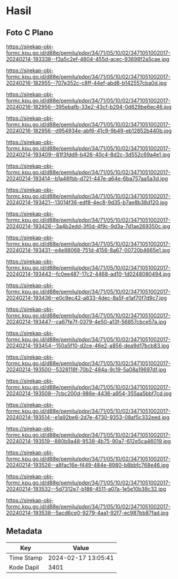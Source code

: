 # Hasil

## Foto C Plano

https://sirekap-obj-formc.kpu.go.id/d88e/pemilu/pdpr/34/71/05/10/02/3471051002017-20240214-193338--f3a5c2ef-4804-455d-acec-93698f2a5cae.jpg

https://sirekap-obj-formc.kpu.go.id/d88e/pemilu/pdpr/34/71/05/10/02/3471051002017-20240216-182955--707e352c-c8ff-44ef-abd8-b142557cba0d.jpg

https://sirekap-obj-formc.kpu.go.id/d88e/pemilu/pdpr/34/71/05/10/02/3471051002017-20240216-182956--395ebafb-33e2-43cf-b294-0d629be6ec46.jpg

https://sirekap-obj-formc.kpu.go.id/d88e/pemilu/pdpr/34/71/05/10/02/3471051002017-20240216-182956--d954934e-abf6-41c9-9b49-eb12852b440b.jpg

https://sirekap-obj-formc.kpu.go.id/d88e/pemilu/pdpr/34/71/05/10/02/3471051002017-20240214-193409--81f3fdd9-b426-40c4-8d2c-3d552c69a4e1.jpg

https://sirekap-obj-formc.kpu.go.id/d88e/pemilu/pdpr/34/71/05/10/02/3471051002017-20240214-193414--b1a46fbb-d721-447e-a64e-6ba757aa5a3d.jpg

https://sirekap-obj-formc.kpu.go.id/d88e/pemilu/pdpr/34/71/05/10/02/3471051002017-20240214-193421--13014f36-edf8-4ec8-9d35-b7ae8b38d120.jpg

https://sirekap-obj-formc.kpu.go.id/d88e/pemilu/pdpr/34/71/05/10/02/3471051002017-20240214-193426--3a4b2edd-3f0d-4f9c-9d3a-7d1ae269350c.jpg

https://sirekap-obj-formc.kpu.go.id/d88e/pemilu/pdpr/34/71/05/10/02/3471051002017-20240214-193431--e4e88068-751d-4156-8a67-00720b4665e1.jpg

https://sirekap-obj-formc.kpu.go.id/d88e/pemilu/pdpr/34/71/05/10/02/3471051002017-20240214-193442--fc0ee487-17c2-4468-ad10-1d0248080494.jpg

https://sirekap-obj-formc.kpu.go.id/d88e/pemilu/pdpr/34/71/05/10/02/3471051002017-20240214-193436--e0c9ec42-a833-4dec-8a5f-e1af70f7d9c7.jpg

https://sirekap-obj-formc.kpu.go.id/d88e/pemilu/pdpr/34/71/05/10/02/3471051002017-20240214-193447--ca67fe7f-0379-4e50-a13f-56857cbce57a.jpg

https://sirekap-obj-formc.kpu.go.id/d88e/pemilu/pdpr/34/71/05/10/02/3471051002017-20240214-193454--150a5f10-d2ce-46e2-a856-dea9d17bcb83.jpg

https://sirekap-obj-formc.kpu.go.id/d88e/pemilu/pdpr/34/71/05/10/02/3471051002017-20240214-193500--5328118f-70b2-484a-9c19-5a08a19697df.jpg

https://sirekap-obj-formc.kpu.go.id/d88e/pemilu/pdpr/34/71/05/10/02/3471051002017-20240214-193508--7cbc200d-986e-4436-a954-355aa5bbf7cd.jpg

https://sirekap-obj-formc.kpu.go.id/d88e/pemilu/pdpr/34/71/05/10/02/3471051002017-20240214-193514--e1a92be6-2d7e-4730-9353-08af5c332eed.jpg

https://sirekap-obj-formc.kpu.go.id/d88e/pemilu/pdpr/34/71/05/10/02/3471051002017-20240214-193519--880b9a48-9538-4b75-90a7-612e5ca46019.jpg

https://sirekap-obj-formc.kpu.go.id/d88e/pemilu/pdpr/34/71/05/10/02/3471051002017-20240214-193526--a8fac16e-f449-484e-8980-b8bbfc768e46.jpg

https://sirekap-obj-formc.kpu.go.id/d88e/pemilu/pdpr/34/71/05/10/02/3471051002017-20240214-193532--5d7312e7-b186-4511-a07a-1e5e10b38c32.jpg

https://sirekap-obj-formc.kpu.go.id/d88e/pemilu/pdpr/34/71/05/10/02/3471051002017-20240214-193538--5acd6ce0-9279-4aa1-92f7-ec987bb87fad.jpg


## Metadata

| Key        | Value               |
| ---------- | ------------------- |
| Time Stamp | 2024-02-17 13:05:41 |
| Kode Dapil | 3401                |



